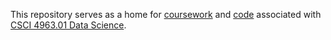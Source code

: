 This repository serves as a home for [coursework](https://github.com/nikhilsrinivasan/csci-4963/tree/coursework) and [code](https://github.com/nikhilsrinivasan/csci-4963) associated with [CSCI 4963.01 Data Science](http://tw.rpi.edu/web/Courses/DataScience/2013).